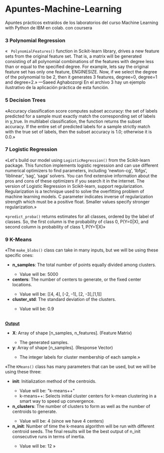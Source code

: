 # Apuntes-Machine-Learning
Apuntes prácticos extraídos de los laboratorios del curso Machine Learning with Python de IBM en colab. con coursera

### 3 Polynomial Regression
« <code> PolynomialFeatures()</code> function in Scikit-learn library, drives a new feature sets from the original feature set. That is, a matrix will be generated consisting of all polynomial combinations of the features with degree less than or equal to the specified degree. For example, lets say the original feature set has only one feature, ENGINESIZE. Now, if we select the degree of the polynomial to be 2, then it generates 3 features, degree=0, degree=1 and degree=2.» —Saeed Aghabozorgi
En el archivo 3 hay un ejemplo ilustrativo de la aplicación práctica de esta función.


### 5 Decision Trees
«Accuracy classification score computes subset accuracy: the set of labels predicted for a sample must exactly match the corresponding set of labels in y_true.
In multilabel classification, the function returns the subset accuracy. If the entire set of predicted labels for a sample strictly match with the true set of labels, then the subset accuracy is 1.0; otherwise it is 0.0.»


### 7 Logistic Regression
«Let's build our model using <code>LogisticRegression()</code> from the Scikit-learn package. This function implements logistic regression and can use different numerical optimizers to find parameters, including ‘newton-cg’, ‘lbfgs’, ‘liblinear’, ‘sag’, ‘saga’ solvers. You can find extensive information about the pros and cons of these optimizers if you search it in the internet.
The version of Logistic Regression in Scikit-learn, support regularization. Regularization is a technique used to solve the overfitting problem of machine learning models. C parameter indicates inverse of regularization strength which must be a positive float. Smaller values specify stronger regularization.»

«<code>predict_proba()</code> returns estimates for all classes, ordered by the label of classes. So, the first column is the probability of class 0, P(Y=0|X), and second column is probability of class 1, P(Y=1|X)»


### 9 K-Means
«The <code>make_blobs()</code> class can take in many inputs, but we will be using these specific ones:
<ul>
    <li> <b>n_samples</b>: The total number of points equally divided among clusters. </li>
    <ul> <li> Value will be: 5000 </li> </ul>
    <li> <b>centers</b>: The number of centers to generate, or the fixed center locations. </li>
    <ul> <li> Value will be: [[4, 4], [-2, -1], [2, -3],[1,1]] </li> </ul>
    <li> <b>cluster_std</b>: The standard deviation of the clusters. </li>
    <ul> <li> Value will be: 0.9 </li> </ul>
</ul>
<br>
<b> <u> Output </u> </b>
<ul>
    <li> <b>X</b>: Array of shape [n_samples, n_features]. (Feature Matrix)</li>
    <ul> <li> The generated samples. </li> </ul> 
    <li> <b>y</b>: Array of shape [n_samples]. (Response Vector)</li>
    <ul> <li> The integer labels for cluster membership of each sample.» </li> </ul> 
</ul>

«The <code>KMeans()</code> class has many parameters that can be used, but we will be using these three:

<ul>
    <li> <b>init</b>: Initialization method of the centroids. </li>
    <ul>
        <li> Value will be: "k-means++" </li>
        <li> k-means++: Selects initial cluster centers for k-mean clustering in a smart way to speed up convergence.</li>
    </ul>
    <li> <b>n_clusters</b>: The number of clusters to form as well as the number of centroids to generate. </li>
    <ul> <li> Value will be: 4 (since we have 4 centers)</li> </ul>
    <li> <b>n_init</b>: Number of time the k-means algorithm will be run with different centroid seeds. The final results will be the best output of n_init consecutive runs in terms of inertia. </li>
    <ul> <li> Value will be: 12 »</li> </ul>
</ul>
